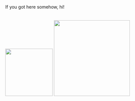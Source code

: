 <div>If you got here somehow, hi!<br/><br/><br/></div>


<img style="height: 150px; max-width: 100%" src="https://github-readme-stats.vercel.app/api?username=f4bioreis&show_icons=true&theme=tokyonight">
<img style="height: 240px; max-width: 100%" src="https://github-readme-stats.vercel.app/api/top-langs/?username=f4bioreis&theme=tokyonight">